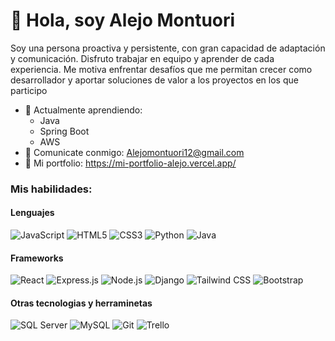 <h1> 👋 Hola, soy Alejo Montuori </h1>
<p>Soy una persona proactiva y persistente, con gran capacidad de adaptación y comunicación. Disfruto trabajar en equipo y aprender de cada experiencia. Me motiva enfrentar desafíos que me permitan crecer como desarrollador y aportar soluciones de valor a los proyectos en los que participo</p>

- 🌱 Actualmente aprendiendo:
  - Java
  - Spring Boot
  - AWS
- 📩 Comunicate conmigo: <a href="Alejomontuori12@gmail.com">Alejomontuori12@gmail.com</a>
- 💼 Mi portfolio: https://mi-portfolio-alejo.vercel.app/

<h3> Mis habilidades: </h3> 

<h4> Lenguajes </h4>
<span>
<img src="https://img.shields.io/badge/JavaScript-F7DF1E?style=for-the-badge&logo=javascript&logoColor=black" alt="JavaScript" />
<img src="https://img.shields.io/badge/HTML5-E34F26?style=for-the-badge&logo=html5&logoColor=white" alt="HTML5" />
<img src="https://img.shields.io/badge/CSS3-1572B6?style=for-the-badge&logo=css3&logoColor=white" alt="CSS3" />
<img src="https://img.shields.io/badge/Python-3776AB?style=for-the-badge&logo=python&logoColor=white" alt="Python" />
<img src="https://img.shields.io/badge/Java-ED8B00?style=for-the-badge&logo=openjdk&logoColor=white" alt="Java" />
</span>

<h4> Frameworks </h4>
<span>
 <!-- React -->
<img src="https://img.shields.io/badge/React-20232A?style=for-the-badge&logo=react&logoColor=61DAFB" alt="React" />

<!-- Express.js -->
<img src="https://img.shields.io/badge/Express.js-000000?style=for-the-badge&logo=express&logoColor=white" alt="Express.js" />

<!-- Node.js -->
<img src="https://img.shields.io/badge/Node.js-339933?style=for-the-badge&logo=nodedotjs&logoColor=white" alt="Node.js" />

<!-- Django -->
<img src="https://img.shields.io/badge/Django-092E20?style=for-the-badge&logo=django&logoColor=white" alt="Django" />

<!-- Tailwind CSS -->
<img src="https://img.shields.io/badge/Tailwind_CSS-38B2AC?style=for-the-badge&logo=tailwind-css&logoColor=white" alt="Tailwind CSS" />

<!-- Bootstrap -->
<img src="https://img.shields.io/badge/Bootstrap-7952B3?style=for-the-badge&logo=bootstrap&logoColor=white" alt="Bootstrap" />
 
</span>

<h4> Otras tecnologias y herraminetas </h4>
<span>
  <!-- SQL Server -->
<img src="https://img.shields.io/badge/SQL_Server-CC2927?style=for-the-badge&logo=microsoftsqlserver&logoColor=white" alt="SQL Server" />

<!-- MySQL -->
<img src="https://img.shields.io/badge/MySQL-4479A1?style=for-the-badge&logo=mysql&logoColor=white" alt="MySQL" />

<!-- Git -->
<img src="https://img.shields.io/badge/Git-F05032?style=for-the-badge&logo=git&logoColor=white" alt="Git" />

<!-- Trello -->
<img src="https://img.shields.io/badge/Trello-0052CC?style=for-the-badge&logo=trello&logoColor=white" alt="Trello" />

</span>

